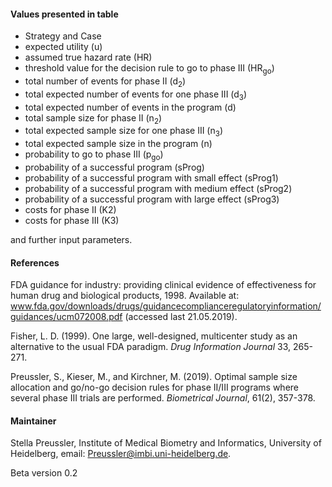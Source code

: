 #### Values presented in table
* Strategy and Case 
* expected utility (u)
* assumed true hazard rate (HR)
* threshold value for the decision rule to go to phase III (HR<sub>go</sub>)
* total number of events for phase II (d<sub>2</sub>)
* total expected number of events for one phase III (d<sub>3</sub>)
* total expected number of events in the program (d)
* total sample size for phase II (n<sub>2</sub>)
* total expected sample size for one phase III (n<sub>3</sub>)
* total expected sample size in the program (n)
* probability to go to phase III (p<sub>go</sub>)
* probability of a successful program (sProg)
* probability of a successful program with small effect (sProg1)
* probability of a successful program with medium effect (sProg2)
* probability of a successful program with large effect (sProg3)
* costs for phase II (K2)
* costs for phase III (K3)

and further input parameters.


#### References

FDA guidance for industry: providing clinical evidence of effectiveness for human drug and biological products, 1998. Available at: www.fda.gov/downloads/drugs/guidancecomplianceregulatoryinformation/guidances/ucm072008.pdf (accessed last 21.05.2019).

Fisher, L. D. (1999). One large, well-designed, multicenter study as an alternative to the usual FDA paradigm. <i>Drug Information Journal</i> 33, 265-271.

Preussler, S., Kieser, M., and Kirchner, M. (2019). Optimal sample size allocation and go/no-go decision rules for phase II/III programs where several phase III trials are performed. <i>Biometrical Journal</i>, 61(2), 357-378.




#### Maintainer
Stella Preussler, Institute of Medical Biometry and Informatics, University of Heidelberg, email: Preussler@imbi.uni-heidelberg.de.

Beta version 0.2
